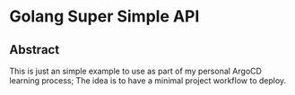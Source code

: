 # Golang Super Simple API

## Abstract
This is just an simple example to use as part of my personal ArgoCD learning process; The idea is to have a minimal project workflow to deploy.
